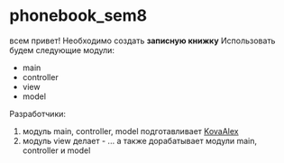 # phonebook_sem8
всем привет! Необходимо создать **записную книжку**
Использовать будем следующие модули: 
* main
* controller
* view
* model

Разработчики:
1. модуль main, controller, model подготавливает [KovaAlex](./https://github.com/KovaAlex)
2. модуль view делает - ... а также дорабатывает модули main, controller и model 
